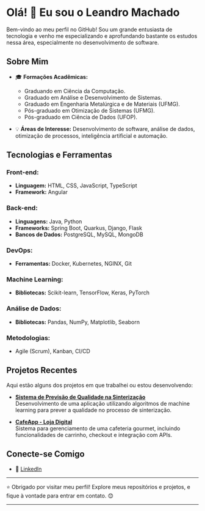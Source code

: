 # Olá! 👋 Eu sou o Leandro Machado

Bem-vindo ao meu perfil no GitHub! Sou um grande entusiasta de tecnologia e venho me especializando e aprofundando bastante os estudos nessa área, especialmente no desenvolvimento de software.

## Sobre Mim

- 🎓 **Formações Acadêmicas:**
  - Graduando em Ciência da Computação.
  - Graduado em Análise e Desenvolvimento de Sistemas.
  - Graduado em Engenharia Metalúrgica e de Materiais (UFMG).
  - Pós-graduado em Otimização de Sistemas (UFMG).
  - Pós-graduado em Ciência de Dados (UFOP).

- 💡 **Áreas de Interesse:** Desenvolvimento de software, análise de dados, otimização de processos, inteligência artificial e automação.

## Tecnologias e Ferramentas

### **Front-end:**
- **Linguagem:** HTML, CSS, JavaScript, TypeScript
- **Framework:** Angular

### **Back-end:**
- **Linguagens:** Java, Python
- **Frameworks:** Spring Boot, Quarkus, Django, Flask
- **Bancos de Dados:** PostgreSQL, MySQL, MongoDB

### **DevOps:**
- **Ferramentas:** Docker, Kubernetes, NGINX, Git

### **Machine Learning:**
- **Bibliotecas:** Scikit-learn, TensorFlow, Keras, PyTorch

### **Análise de Dados:**
- **Bibliotecas:** Pandas, NumPy, Matplotlib, Seaborn

### **Metodologias:**
- Agile (Scrum), Kanban, CI/CD

## Projetos Recentes

Aqui estão alguns dos projetos em que trabalhei ou estou desenvolvendo:

- [**Sistema de Previsão de Qualidade na Sinterização**](https://www.monografias.ufop.br/handle/35400000/5813)  
  Desenvolvimento de uma aplicação utilizando algoritmos de machine learning para prever a qualidade no processo de sinterização.

- [**CafeApp - Loja Digital**](https://github.com/lefmachado/CafeWeb-Fullstack)  
  Sistema para gerenciamento de uma cafeteria gourmet, incluindo funcionalidades de carrinho, checkout e integração com APIs.

## Conecte-se Comigo

- 💼 [LinkedIn](https://www.linkedin.com/in/leandro-ferreira-machado-7b161927b/)

---

⭐️ Obrigado por visitar meu perfil! Explore meus repositórios e projetos, e fique à vontade para entrar em contato. 😊

---

